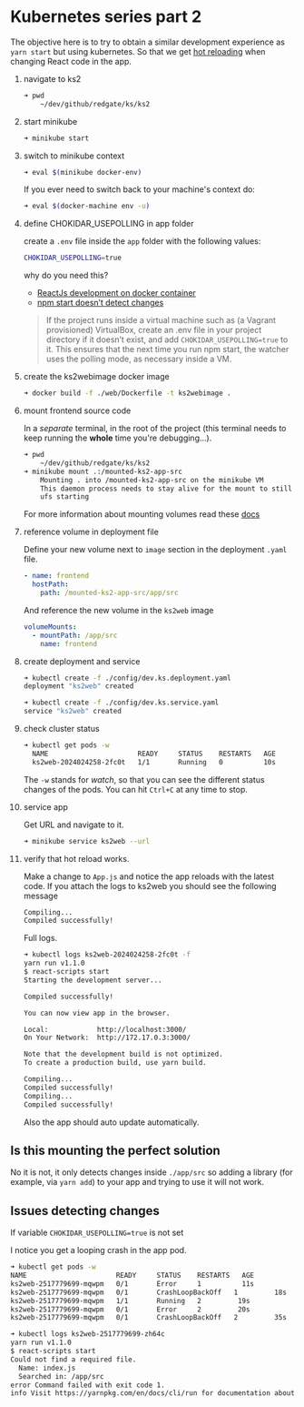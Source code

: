 # Kubernetes series part 2

The objective here is to try to obtain a similar development experience as `yarn start` but using kubernetes.
So that we get [hot reloading](https://facebook.github.io/react-native/blog/2016/03/24/introducing-hot-reloading.html) when changing React code in the app.

1. navigate to ks2

    ```bash
    ➜ pwd
        ~/dev/github/redgate/ks/ks2
    ```

1. start minikube

    ```bash
    ➜ minikube start
    ```

1. switch to minikube context

    ```bash
    ➜ eval $(minikube docker-env)
    ```

    If you ever need to switch back to your machine's context do:

    ```bash
    ➜ eval $(docker-machine env -u)
    ```

1. define CHOKIDAR_USEPOLLING in app folder

    create a `.env` file inside the `app` folder with the following values:

    ```bash
    CHOKIDAR_USEPOLLING=true
    ```

    why do you need this?

    * [ReactJs development on docker container](https://stackoverflow.com/questions/42976296/reactjs-development-on-docker-container/43065210#43065210)
    * [npm start doesn’t detect changes](https://github.com/facebookincubator/create-react-app/blob/master/packages/react-scripts/template/README.md#npm-start-doesnt-detect-changes)

    > If the project runs inside a virtual machine such as (a Vagrant provisioned) VirtualBox, create an .env file in your project directory if it doesn’t exist, and add `CHOKIDAR_USEPOLLING=true` to it. This ensures that the next time you run npm start, the watcher uses the polling mode, as necessary inside a VM.

1. create the ks2webimage docker image

    ```bash
    ➜ docker build -f ./web/Dockerfile -t ks2webimage .
    ```

1. mount frontend source code

    In a _separate_ terminal, in the root of the project (this terminal needs to keep running the **whole** time you're debugging...).

    ```bash
    ➜ pwd
        ~/dev/github/redgate/ks/ks2
    ➜ minikube mount .:/mounted-ks2-app-src
        Mounting . into /mounted-ks2-app-src on the minikube VM
        This daemon process needs to stay alive for the mount to still be accessible...
        ufs starting
    ```

    For more information about mounting volumes read these [docs](https://github.com/kubernetes/minikube/blob/master/docs/host_folder_mount.md)

1. reference volume in deployment file

    Define your new volume next to `image` section in the deployment `.yaml` file.

    ```yaml
    - name: frontend
      hostPath:
        path: /mounted-ks2-app-src/app/src
    ```

    And reference the new volume in the `ks2web` image

    ```yaml
    volumeMounts:
      - mountPath: /app/src
        name: frontend
    ```

1. create deployment and service

    ```bash
    ➜ kubectl create -f ./config/dev.ks.deployment.yaml
    deployment "ks2web" created

    ➜ kubectl create -f ./config/dev.ks.service.yaml
    service "ks2web" created
    ```

1. check cluster status

    ```bash
    ➜ kubectl get pods -w
      NAME                      READY     STATUS    RESTARTS   AGE
      ks2web-2024024258-2fc0t   1/1       Running   0          10s
    ```

    The `-w` stands for _watch_, so that you can see the different status changes of the pods. You can hit `Ctrl+C` at any time to stop.

1. service app

    Get URL and navigate to it.

    ```bash
    ➜ minikube service ks2web --url
    ```

1. verify that hot reload works.

    Make a change to `App.js` and notice the app reloads with the latest code.
    If you attach the logs to ks2web you should see the following message

    ```bash
    Compiling...
    Compiled successfully!
    ```

    Full logs.
    ```bash
    ➜ kubectl logs ks2web-2024024258-2fc0t -f
    yarn run v1.1.0
    $ react-scripts start
    Starting the development server...

    Compiled successfully!

    You can now view app in the browser.

    Local:            http://localhost:3000/
    On Your Network:  http://172.17.0.3:3000/

    Note that the development build is not optimized.
    To create a production build, use yarn build.

    Compiling...
    Compiled successfully!
    Compiling...
    Compiled successfully!
    ```

    Also the app should auto update automatically.

## Is this mounting the perfect solution

No it is not, it only detects changes inside `./app/src` so adding a library (for example, via `yarn add`) to your app and trying to use it will not work.

## Issues detecting changes

If variable `CHOKIDAR_USEPOLLING=true` is not set

I notice you get a looping crash in the app pod.

```bash
➜ kubectl get pods -w
NAME                      READY     STATUS    RESTARTS   AGE
ks2web-2517779699-mqwpm   0/1       Error     1          11s
ks2web-2517779699-mqwpm   0/1       CrashLoopBackOff   1         18s
ks2web-2517779699-mqwpm   1/1       Running   2         19s
ks2web-2517779699-mqwpm   0/1       Error     2         20s
ks2web-2517779699-mqwpm   0/1       CrashLoopBackOff   2         35s
```

```bash
➜ kubectl logs ks2web-2517779699-zh64c
yarn run v1.1.0
$ react-scripts start
Could not find a required file.
  Name: index.js
  Searched in: /app/src
error Command failed with exit code 1.
info Visit https://yarnpkg.com/en/docs/cli/run for documentation about this command.
```
